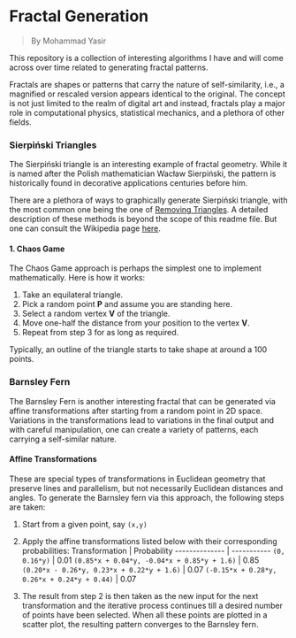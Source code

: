 # Fractal Generation
> By Mohammad Yasir

This repository is a collection of interesting algorithms I have and will come across over time related to generating fractal patterns.

Fractals are shapes or patterns that carry the nature of self-similarity, i.e., a magnified or rescaled version appears identical to the original. The concept is not just limited to the realm of digital art and instead, fractals play a major role in computational physics, statistical mechanics, and a plethora of other fields.


### Sierpiński Triangles
The Sierpiński triangle is an interesting example of fractal geometry. While it is named after the Polish mathematician Wacław Sierpiński, the pattern is historically found in decorative applications centuries before him.

There are a plethora of ways to graphically generate Sierpiński triangle, with the most common one being the one of [Removing Triangles](https://en.wikipedia.org/wiki/Sierpi%C5%84ski_triangle#Removing_triangles). A detailed description of these methods is beyond the scope of this readme file. But one can consult the Wikipedia page [here](https://en.wikipedia.org/wiki/Sierpi%C5%84ski_triangle).

#### 1. Chaos Game
The Chaos Game approach is perhaps the simplest one to implement mathematically. Here is how it works:
1. Take an equilateral triangle.
2. Pick a random point **P** and assume you are standing here.
3. Select a random vertex **V** of the triangle.
4. Move one-half the distance from your position to the vertex **V**.
5. Repeat from step 3 for as long as required. 

Typically, an outline of the triangle starts to take shape at around a 100 points.


### Barnsley Fern
The Barnsley Fern is another interesting fractal that can be generated via affine transformations after starting from a random point in 2D space. Variations in the transformations lead to variations in the final output and with careful manipulation, one can create a variety of patterns, each carrying a self-similar nature.

#### Affine Transformations
These are special types of transformations in Euclidean geometry that preserve lines and parallelism, but not necessarily Euclidean distances and angles. To generate the Barnsley fern via this approach, the following steps are taken:
1. Start from a given point, say `(x,y)`
2. Apply the affine transformations listed below with their corresponding probabilities:
    Transformation | Probability
    -------------- | -----------
    `(0, 0.16*y)` | 0.01
    `(0.85*x + 0.04*y, -0.04*x + 0.85*y + 1.6)` | 0.85
    `(0.20*x - 0.26*y, 0.23*x + 0.22*y + 1.6)` | 0.07
    `(-0.15*x + 0.28*y, 0.26*x + 0.24*y + 0.44)` | 0.07

3. The result from step 2 is then taken as the new input for the next transformation and the iterative process continues till a desired number of points have been selected. When all these points are plotted in a scatter plot, the resulting pattern converges to the Barnsley fern.
